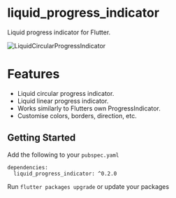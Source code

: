 # liquid_progress_indicator  
  
Liquid progress indicator for Flutter. 

![LiquidCircularProgressIndicator](https://raw.githubusercontent.com/JordanADavies/liquid_progress_indicator/master/art/liquid_progress_indicator.gif)
  
# Features  
  
 - Liquid circular progress indicator.
 - Liquid linear progress indicator.
 - Works similarly to Flutters own ProgressIndicator.
 - Customise colors, borders, direction, etc.
  
## Getting Started  
  
Add the following to your `pubspec.yaml`

    dependencies:  
      liquid_progress_indicator: ^0.2.0

Run `flutter packages upgrade` or update your packages